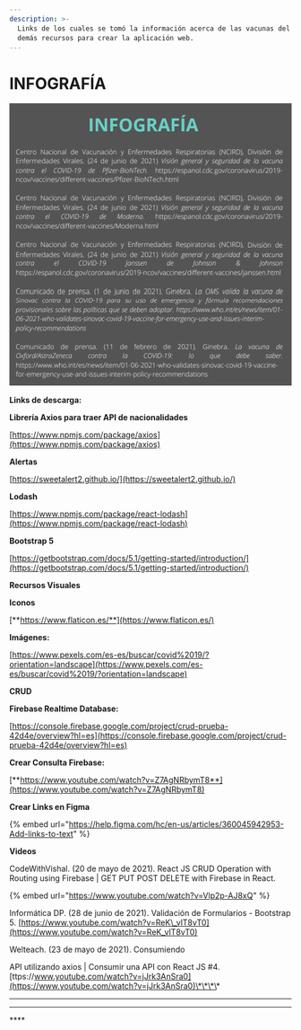 ```yaml
---
description: >-
  Links de los cuales se tomó la información acerca de las vacunas del COVID19 y
  demás recursos para crear la aplicación web.
---
```


# INFOGRAFÍA

![](../.gitbook/assets/image%20%2821%29.png)


  

  
**Links de descarga:**

**Librería Axios para traer API de nacionalidades**

[https://www.npmjs.com/package/axios](https://www.npmjs.com/package/axios)

**Alertas**

[https://sweetalert2.github.io/](https://sweetalert2.github.io/)

**Lodash**

[https://www.npmjs.com/package/react-lodash](https://www.npmjs.com/package/react-lodash)

**Bootstrap 5**

[https://getbootstrap.com/docs/5.1/getting-started/introduction/](https://getbootstrap.com/docs/5.1/getting-started/introduction/)

**Recursos Visuales**

**Iconos**

[**https://www.flaticon.es/**](https://www.flaticon.es/)

**Imágenes:**

[https://www.pexels.com/es-es/buscar/covid%2019/?orientation=landscape](https://www.pexels.com/es-es/buscar/covid%2019/?orientation=landscape)

**CRUD**

**Firebase Realtime Database:**

[https://console.firebase.google.com/project/crud-prueba-42d4e/overview?hl=es](https://console.firebase.google.com/project/crud-prueba-42d4e/overview?hl=es)

**Crear Consulta Firebase:**

[**https://www.youtube.com/watch?v=Z7AgNRbymT8**](https://www.youtube.com/watch?v=Z7AgNRbymT8)

**Crear Links en Figma**

{% embed url="https://help.figma.com/hc/en-us/articles/360045942953-Add-links-to-text" %}



**Videos** 

CodeWithVishal. \(20 de mayo de 2021\). React JS CRUD Operation with Routing using Firebase \| GET PUT POST DELETE with Firebase in React. 

{% embed url="https://www.youtube.com/watch?v=Vlp2p-AJ8xQ" %}



 Informática DP. \(28 de junio de 2021\). Validación de Formularios - Bootstrap 5. [https://www.youtube.com/watch?v=ReK\_vlT8vT0](https://www.youtube.com/watch?v=ReK_vlT8vT0) 

Welteach. \(23 de mayo de 2021\). Consumiendo

 API utilizando axios \| Consumir una API con React JS \#4.  [ttps://www.youtube.com/watch?v=jJrk3AnSra0](https://www.youtube.com/watch?v=jJrk3AnSra0)\*\*\*\*

 ****

  ****
  

  



  


\*\*\*\*

